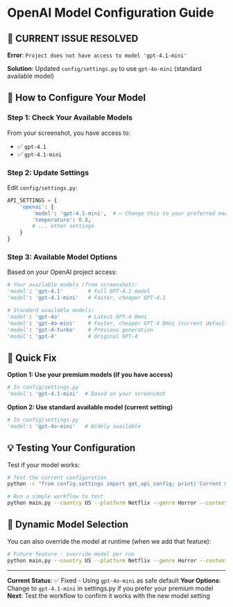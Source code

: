 # OpenAI Model Configuration Guide

## 🚨 **CURRENT ISSUE RESOLVED**

**Error**: `Project does not have access to model 'gpt-4.1-mini'`

**Solution**: Updated `config/settings.py` to use `gpt-4o-mini` (standard available model)

## 🔧 **How to Configure Your Model**

### **Step 1: Check Your Available Models**

From your screenshot, you have access to:

-   ✅ `gpt-4.1`
-   ✅ `gpt-4.1-mini`

### **Step 2: Update Settings**

Edit `config/settings.py`:

```python
API_SETTINGS = {
    'openai': {
        'model': 'gpt-4.1-mini',  # ← Change this to your preferred model
        'temperature': 0.8,
        # ... other settings
    }
}
```

### **Step 3: Available Model Options**

Based on your OpenAI project access:

```python
# Your available models (from screenshot):
'model': 'gpt-4.1'        # Full GPT-4.1 model
'model': 'gpt-4.1-mini'   # Faster, cheaper GPT-4.1

# Standard available models:
'model': 'gpt-4o'         # Latest GPT-4 Omni
'model': 'gpt-4o-mini'    # Faster, cheaper GPT-4 Omni (current default)
'model': 'gpt-4-turbo'    # Previous generation
'model': 'gpt-4'          # Original GPT-4
```

## 🎯 **Quick Fix**

**Option 1: Use your premium models (if you have access)**

```python
# In config/settings.py
'model': 'gpt-4.1-mini'  # Based on your screenshot
```

**Option 2: Use standard available model (current setting)**

```python
# In config/settings.py
'model': 'gpt-4o-mini'   # Widely available
```

## 💡 **Testing Your Configuration**

Test if your model works:

```bash
# Test the current configuration
python -c "from config.settings import get_api_config; print('Current model:', get_api_config('openai')['model'])"

# Run a simple workflow to test
python main.py --country US --platform Netflix --genre Horror --content-type Film
```

## 🔄 **Dynamic Model Selection**

You can also override the model at runtime (when we add that feature):

```bash
# Future feature - override model per run
python main.py --country US --platform Netflix --genre Horror --content-type Film --model gpt-4.1-mini
```

---

**Current Status**: ✅ Fixed - Using `gpt-4o-mini` as safe default
**Your Options**: Change to `gpt-4.1-mini` in settings.py if you prefer your premium model
**Next**: Test the workflow to confirm it works with the new model setting
